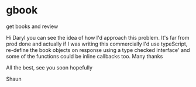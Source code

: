 # gbook
get books and review 

Hi Daryl 
you can see the idea of how I'd approach this problem. It's far from prod done and actually if I was writing this commercially I'd use typeScript, re-define the book objects on response using a type checked interface' and some of the functions could be inline callbacks too. Many thanks

All the best, see you soon hopefully

Shaun
